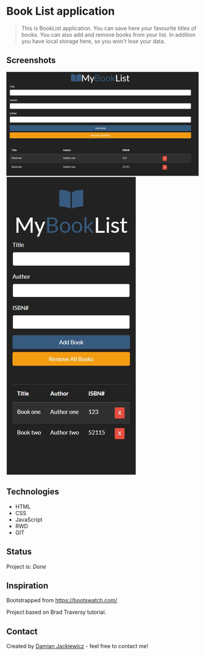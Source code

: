 # Book List application
> This is BookList application. You can save here your favourite titles of books. You can also add and remove books from your list. In addition you have local storage here, so you won't lose your data.

## Screenshots
![Website](./img/1.JPG)
![Website](./img/2.JPG)

## Technologies
* HTML
* CSS
* JavaScript
* RWD
* GIT

## Status
Project is: *Done*

## Inspiration
Bootstrapped from https://bootswatch.com/

Project based on Brad Traversy tutorial.

## Contact
Created by [Damian Jackiewicz](https://www.linkedin.com/in/damian-jackiewicz/) - feel free to contact me!
